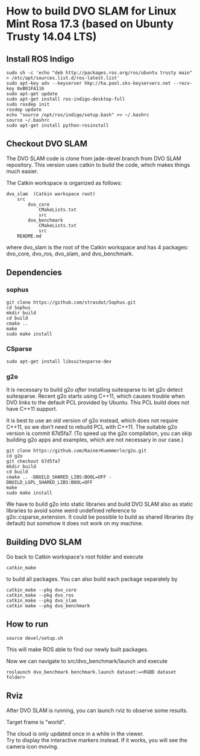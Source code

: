 # How to build DVO SLAM for Linux Mint Rosa 17.3 (based on Ubunty Trusty 14.04 LTS)

## Install ROS Indigo

```
sudo sh -c 'echo "deb http://packages.ros.org/ros/ubuntu trusty main" > /etc/apt/sources.list.d/ros-latest.list'
sudo apt-key adv --keyserver hkp://ha.pool.sks-keyservers.net --recv-key 0xB01FA116
sudo apt-get update
sudo apt-get install ros-indigo-desktop-full
sudo rosdep init
rosdep update
echo "source /opt/ros/indigo/setup.bash" >> ~/.bashrc
source ~/.bashrc
sudo apt-get install python-rosinstall
```

## Checkout DVO SLAM
The DVO SLAM code is clone from jade-devel branch from DVO SLAM repository. 
This version uses catkin to build the code, which makes things much easier. 

The Catkin workspace is organized as follows: 

```
dvo_slam  (Catkin workspace root)
    src 
        dvo_core
            CMakeLists.txt
            src
        dvo_benchmark
            CMakeLists.txt
            src
    README.md
```

where dvo_slam is the root of the Catkin workspace and has 4 packages: dvo_core, dvo_ros, dvo_slam, and dvo_benchmark.

## Dependencies 

### sophus
 
```
git clone https://github.com/strasdat/Sophus.git
cd Sophus
mkdir build
cd build
cmake ..
make
sudo make install 
```

### CSparse

```
sudo apt-get install libsuitesparse-dev
```

### g2o 
It is necessary to build g2o *after* installing suitesparse to let g2o detect suitesparse.
Recent g2o starts using C++11, which causes trouble when DVO links to the default PCL provided by Ubuntu. This PCL build does not have C++11 support. 

It is best to use an old version of g2o instead, which does not require C++11, so we don't need to rebuild PCL with C++11. The suitable g2o version is commit 67d5fa7.
(To speed up the g2o compilation, you can skip building g2o apps and examples, which are not necessary in our case.)

```
git clone https://github.com/RainerKuemmerle/g2o.git
cd g2o
git checkout 67d5fa7
mkdir build
cd build
cmake .. -DBUILD_SHARED_LIBS:BOOL=OFF -DBUILD_LGPL_SHARED_LIBS:BOOL=OFF
make
sudo make install
```

We have to build g2o into static libraries 
and build DVO SLAM also as static libraries to avoid some weird undefined reference to g2o::csparse_extension. It could be possible to build as shared libraries (by default) but somehow it does not work on my machine.

## Building DVO SLAM
Go back to Catkin workspace's root folder and execute

```
catkin_make
```

to build all packages. You can also build each package separately by 

```
catkin_make --pkg dvo_core
catkin_make --pkg dvo_ros
catkin_make --pkg dvo_slam 
catkin make --pkg dvo_benchmark
```

## How to run

```
source devel/setup.sh  
```

This will make ROS able to find our newly built packages. 

Now we can navigate to src/dvo_benchmark/launch and execute

```
roslaunch dvo_benchmark benchmark.launch dataset:=<RGBD dataset folder>
```


## Rviz

After DVO SLAM is running, you can launch rviz to observe some results. 

Target frame is "world".

The cloud is only updated once in a while in the viewer.   
Try to display the interactive markers instead. If it works, you will see the camera icon moving. 

